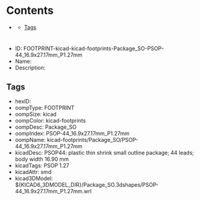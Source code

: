 



Contents
========

* [](#)
	* [Tags](#tags)

# 

- ID: FOOTPRINT-kicad-kicad-footprints-Package_SO-PSOP-44_16.9x27.17mm_P1.27mm
- Name: 
- Description: 

## Tags

- hexID: 
- oompType: FOOTPRINT
- oompSize: kicad
- oompColor: kicad-footprints
- oompDesc: Package_SO
- oompIndex: PSOP-44_16.9x27.17mm_P1.27mm
- oompName: kicad-footprints/Package_SO/PSOP-44_16.9x27.17mm_P1.27mm
- kicadDesc: PSOP44: plastic thin shrink small outline package; 44 leads; body width 16.90 mm
- kicadTags: PSOP 1.27
- kicadAttr: smd
- kicad3DModel: ${KICAD6_3DMODEL_DIR}/Package_SO.3dshapes/PSOP-44_16.9x27.17mm_P1.27mm.wrl
